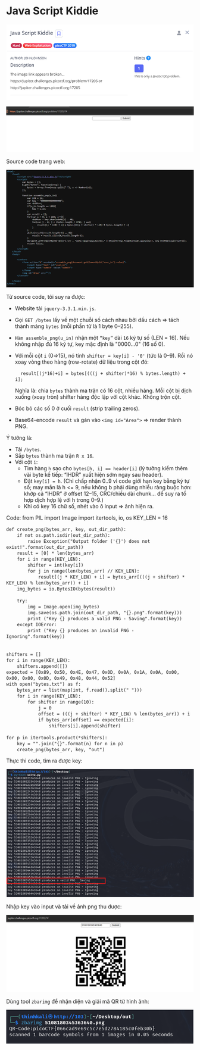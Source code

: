 # Java Script Kiddie

![img](https://github.com/DucThinh47/PicoCTF_Writeups/blob/main/Web_Exploitation/images/image391.png?raw=true)

![img](https://github.com/DucThinh47/PicoCTF_Writeups/blob/main/Web_Exploitation/images/image392.png?raw=true)

Source code trang web:

![img](https://github.com/DucThinh47/PicoCTF_Writeups/blob/main/Web_Exploitation/images/image393.png?raw=true)

Từ source code, tôi suy ra được:
- Website tải `jquery-3.3.1.min.js`.
- Gọi `GET /bytes` lấy về một chuỗi số cách nhau bởi dấu cách => tách thành mảng `bytes` (mỗi phần tử là 1 byte 0–255).
- `Hàm assemble_png(u_in)` nhận một `“key”` dài `16` ký tự số (LEN = 16). Nếu không nhập đủ 16 ký tự, key mặc định là "0000...0" (16 số 0).
- Với mỗi cột `i` (0=>15), nó tính `shifter = key[i] - '0'` (tức là 0–9). Rồi nó xoay vòng theo hàng (row-rotate) dữ liệu trong cột đó:

        result[(j*16)+i] = bytes[(((j + shifter)*16) % bytes.length) + i];

    Nghĩa là: chia `bytes` thành ma trận có 16 cột, nhiều hàng. Mỗi cột bị dịch xuống (xoay tròn) shifter hàng độc lập với cột khác. Không trộn cột.

- Bóc bỏ các số 0 ở cuối `result` (strip trailing zeros).
- Base64-encode `result` và gán vào `<img id="Area">` =>
render thành PNG.

Ý tưởng là:
- Tải `/bytes`.
- Sắp `bytes` thành ma trận `R x 16`.
- Với cột `i`:
    - Tìm hàng `h` sao cho `bytes[h, i] == header[i]` (lý tưởng kiểm thêm vài byte kế tiếp: “IHDR” xuất hiện sớm ngay sau header).  
    - Đặt `key[i] = h`. (Chỉ chấp nhận 0..9 vì code giới hạn key bằng ký tự số; may mắn là h <= 9, nếu không b phải dùng nhiều ràng buộc hơn: khớp cả “IHDR” ở offset 12–15, CRC/chiều dài chunk… để suy ra tổ hợp dịch hợp lệ với h trong 0–9.)
    - Khi có key 16 chữ số, nhét vào ô input => ảnh hiện ra.

Code:
    from PIL import Image
    import itertools, io, os
    KEY_LEN = 16

    def create_png(bytes_arr, key, out_dir_path):
        if not os.path.isdir(out_dir_path):
            raise Exception("Output folder ('{}') does not exist!".format(out_dir_path))
        result = [0] * len(bytes_arr)
        for i in range(KEY_LEN):
            shifter = int(key[i])
            for j in range(len(bytes_arr) // KEY_LEN):
                result[(j * KEY_LEN) + i] = bytes_arr[(((j + shifter) * KEY_LEN) % len(bytes_arr)) + i]
        img_bytes = io.BytesIO(bytes(result))

        try:
            img = Image.open(img_bytes)
            img.save(os.path.join(out_dir_path, "{}.png".format(key)))
            print ("Key {} produces a valid PNG - Saving".format(key))
        except IOError:
            print ("Key {} produces an invalid PNG - Ignoring".format(key))


    shifters = []
    for i in range(KEY_LEN):
        shifters.append([])
    expected = [0x89, 0x50, 0x4E, 0x47, 0x0D, 0x0A, 0x1A, 0x0A, 0x00, 0x00, 0x00, 0x0D, 0x49, 0x48, 0x44, 0x52]
    with open("bytes.txt") as f:
        bytes_arr = list(map(int, f.read().split(" ")))
        for i in range(KEY_LEN):
            for shifter in range(10):
                j = 0
                offset = (((j + shifter) * KEY_LEN) % len(bytes_arr)) + i
                if bytes_arr[offset] == expected[i]:
                    shifters[i].append(shifter)               

    for p in itertools.product(*shifters):
        key = "".join("{}".format(n) for n in p)
        create_png(bytes_arr, key, "out")

Thực thi code, tìm ra được key:

![img](https://github.com/DucThinh47/PicoCTF_Writeups/blob/main/Web_Exploitation/images/image394.png?raw=true)

Nhập key vào input và tải về ảnh png thu được:

![img](https://github.com/DucThinh47/PicoCTF_Writeups/blob/main/Web_Exploitation/images/image395.png?raw=true)

Dùng tool `zbarimg` để nhận diện và giải mã QR từ hình ảnh:

![img](https://github.com/DucThinh47/PicoCTF_Writeups/blob/main/Web_Exploitation/images/image396.png?raw=true)
